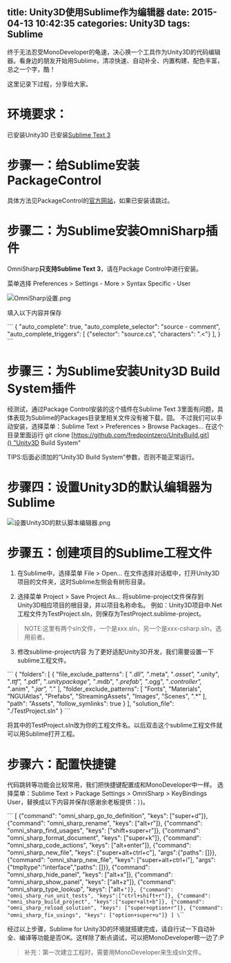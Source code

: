 title: Unity3D使用Sublime作为编辑器
date: 2015-04-13 10:42:35
categories: Unity3D
tags: Sublime
---
终于无法忍受MonoDeveloper的龟速，决心换一个工具作为Unity3D的代码编辑器。看身边的朋友开始用Sublime，清凉快速、自动补全、内置构建、配色丰富，总之一个字，酷！

这里记录下过程，分享给大家。

<!--more-->

# 环境要求：
已安装Unity3D
已安装[Sublime Text 3][1]

# 步骤一：给Sublime安装PackageControl
具体方法见PackageControl的[官方网站][2]，如果已安装请跳过。

# 步骤二：为Sublime安装OmniSharp插件
OmniSharp**只支持Sublime Text 3**，请在Package Control中进行安装。

菜单选择 Preferences \> Settings - More \> Syntax Specific - User

![OmniSharp设置.png][image-1]

填入以下内容并保存

\`\`\`
{
	"auto_complete": true,
	"auto_complete_selector": "source - comment",
	"auto_complete_triggers": [ {"selector": "source.cs", "characters": ".<"} ],
}
\`\`\`

# 步骤三：为Sublime安装Unity3D Build System插件
经测试，通过Package Control安装的这个插件在Sublime Text 3里面有问题，具体表现为Sublime的Packages目录里相关文件没有被下载，囧。
不过我们可以手动安装，选择菜单：Sublime Text \> Preferences \> Browse Packages...
在这个目录里面运行
git clone [https://github.com/fredpointzero/UnityBuild.git]() "Unity3D Build System"

TIPS:后面必须加的”Unity3D Build System”参数，否则不能正常运行。

# 步骤四：设置Unity3D的默认编辑器为Sublime

![设置Unity3D的默认脚本编辑器.png][image-2]

# 步骤五：创建项目的Sublime工程文件
1. 在Sublime中，选择菜单 File \> Open…
在文件选择对话框中，打开Unity3D项目的文件夹，这时Sublime左侧会有树形目录。

2. 选择菜单 Project \> Save Project As...
将sublime-project文件保存到Unity3D相应项目的根目录，并以项目名称命名。
例如：Unity3D项目中.Net工程文件为TestProject.sln，则保存为TestProject.sublime-project。
> NOTE:这里有两个sln文件，一个是xxx.sln，另一个是xxx-csharp.sln，选用前者。

3. 修改sublime-project内容
为了更好适配Unity3D开发，我们需要设置一下sublime工程文件。

\`\`\`
{
	"folders":
	[
	    {
	        "file_exclude_patterns":
	        [
	            "*.dll",
	            "*.meta",
	            "*.asset",
	            "*.unity",
	            "*.ttf",
	            "*.pdf",
	            "*.unitypackage",
	            "*.mdb",
	            "*.prefab",
	            "*.ogg",
	            "*.controller",
	            "*.anim",
	            "*.jar",
	            ".*"
	        ],
	        "folder_exclude_patterns":
	        [
	            "Fonts",
	            "Materials",
	            "NGUIAtlas",
	            "Prefabs",
	            "StreamingAssets",
	            "Images",
	            "Scenes",
	            ".*"
	        ],
	        "path": "Assets",
	        "follow_symlinks": true
	    }
	],
	"solution_file": "./TestProject.sln"
}
\`\`\`

将其中的TestProject.sln改为你的工程文件名。以后双击这个sublime工程文件就可以用Sublime打开工程。

# 步骤六：配置快捷键
代码跳转等功能会比较常用，我们把快捷键配置成和MonoDeveloper中一样。
选择菜单：Sublime Text \> Package Settings \> OmniSharp \> KeyBindings User，替换成以下内容并保存(感谢余老板提供：）)。

\`\`\`
[
	{"command": "omni_sharp_go_to_definition", "keys": ["super+d"]},
	{"command": "omni_sharp_rename", "keys": ["alt+r"]},
	{"command": "omni_sharp_find_usages", "keys": ["shift+super+r"]},
	{"command": "omni_sharp_format_document", "keys": ["super+k"]},
	{"command": "omni_sharp_code_actions", "keys": ["alt+enter"]},
	{"command": "omni_sharp_new_file", "keys": ["super+alt+ctrl+c"], "args":{"paths": []}},
	{"command": "omni_sharp_new_file", "keys": ["super+alt+ctrl+i"], "args":{"tmpltype":"interface","paths": []}},
	{"command": "omni_sharp_hide_panel", "keys": ["alt+x"]},
	{"command": "omni_sharp_show_panel", "keys": ["alt+z"]},
	{"command": "omni_sharp_type_lookup", "keys": ["alt+`"]},
	{"command": "omni_sharp_run_unit_tests", "keys":["ctrl+shift+r"]},
	{"command": "omni_sharp_build_project", "keys":["super+alt+b"]},
	{"command": "omni_sharp_reload_solution", "keys": ["super+option+r"]},
	{"command": "omni_sharp_fix_usings", "keys": ["option+super+u"]}
]
\`\`\`

经过以上步骤，Sublime for Unity3D的环境就搭建完成，请自行试一下自动补全、编译等功能是否OK。这样除了断点调试，可以把MonoDeveloper晾一边了:P

> 补充：第一次建立工程时，需要用MonoDeveloper来生成sln文件。



[1]:	http://www.sublimetext.com/3
[2]:	https://packagecontrol.io


[image-1]:	/images/4e00efe8f4c0be8ba100cf95a02bb048952cc12c.png
[image-2]:	/images/9b3959bc0da7d1af66af6e97e2df46b137022bb9.png